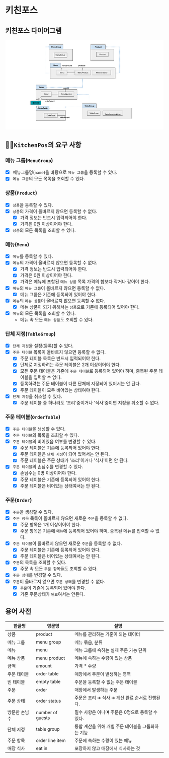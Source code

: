 # 키친포스

## 키친포스 다이어그램
![Kitchenpos_v2 .png](Kitchenpos_v2.png)

## 👩‍🍳`KitchenPos`의 요구 사항

### 메뉴 그룹(`MenuGroup`)
- [x] 메뉴그룹명(`name`)을 바탕으로 `메뉴 그룹`을 등록할 수 있다.
- [x] `메뉴 그룹`의 모든 목록을 조회할 수 있다.

### 상품(`Product`)
- [x] `상품`을 등록할 수 있다.
- [x] `상품`의 가격이 올바르지 않으면 등록할 수 없다.
    * [x] 가격 정보는 반드시 입력되어야 한다.
    * [x] 가격은 0원 이상이어야 한다.
- [x] `상품`의 모든 목록을 조회할 수 있다.

### 메뉴(`Menu`)
- [x] `메뉴`를 등록할 수 있다.
- [x] `메뉴`의 가격이 올바르지 않으면 등록할 수 없다.
    * [x] 가격 정보는 반드시 입력되어야 한다.
    * [x] 가격은 0원 이상이어야 한다.
    * [x] 가격은 메뉴에 포함된 `메뉴 상품` 목록 가격의 합보다 작거나 같어야 한다.
- [x] `메뉴`의 `메뉴 그룹`이 올바르지 않으면 등록할 수 없다.
    * [x] 메뉴 그룹은 기존에 등록되어 있어야 한다.
- [x] `메뉴`의 `메뉴 상품`이 올바르지 않으면 등록할 수 없다.
    * [x] 메뉴 상품이 되기 위해서는 `상품`으로 기존에 등록되어 있어야 한다.
- [x] `메뉴`의 모든 목록을 조회할 수 있다.
    * 메뉴 속 모든 `메뉴 상품`도 조회할 수 있다.

### 단체 지정(`TableGroup`)

- [x] `단체 지정`을 설정(등록)할 수 있다.
- [x] `주문 테이블` 목록이 올바르지 않으면 등록할 수 없다.
    * [x] 주문 테이블 목록은 반드시 입력되어야 한다.
    * [x] 단체로 지정하려는 주문 테이블은 2개 이상이어야 한다.
    * [x] 모든 주문 테이블은 기존에 `주문 테이블`로 등록되어 있어야 하며, 중복된 주문 테이블을 입력할 수 없다.
    * [x] 등록하려는 주문 테이블이 다른 단체에 지정되어 있어서는 안 된다.
    * [x] 주문 테이블이 모두 비어있는 상태여야 한다.
- [x] `단체 지정`을 취소할 수 있다.
    * [x] 주문 테이블 중 하나라도 '조리'중이거나 '식사'중이면 지정을 취소할 수 없다.

### 주문 테이블(`OrderTable`)
- [x] `주문 테이블`을 생성할 수 있다.
- [x] `주문 테이블`의 목록을 조회할 수 있다.
- [x] `주문 테이블`의 비어있음 여부를 변경할 수 있다.
    * [x] 주문 테이블은 기존에 등록되어 있어야 한다.
    * [x] 주문 테이블은 `단체 지정`이 되어 있어서는 안 된다.
    * [x] 주문 테이블은 주문 상태가 '조리'이거나 '식사'이면 안 된다.
- [x] `주문 테이블`의 손님수를 변경할 수 있다.
    * [x] 손님수는 0명 이상이어야 한다.
    * [x] 주문 테이블은 기존에 등록되어 있어야 한다.
    * [x] 주문 테이블은 비어있는 상태여서는 안 된다.

### 주문(`Order`)
- [x] `주문`을 생성할 수 있다.
- [x] `주문 항목` 목록이 올바르지 않으면 새로운 `주문`을 등록할 수 없다.
    * [x] 주문 항목은 1개 이상이어야 한다.
    * [x] 주문 항목은 기존에 `메뉴`에 등록되어 있어야 하며, 중복된 메뉴를 입력할 수 없다.
- [x] `주문 테이블`이 올바르지 않으면 새로운 `주문`을 등록할 수 없다.
    * [x] 주문 테이블은 기존에 등록되어 있어야 한다.
    * [x] 주문 테이블은 비어있는 상태여서는 안 된다.
- [x] `주문`의 목록을 조회할 수 있다.
    * [x] 주문 속 모든 `주문 항목`들도 조회할 수 있다.
- [x] `주문 상태`를 변경할 수 있다.
- [x] `주문`이 올바르지 않으면 `주문 상태`를 변경할 수 없다.
    * [x] `주문`이 기존에 등록되어 있어야 한다.
    * [x] 기존 주문상태가 `완료`여서는 안된다.

## 용어 사전

| 한글명 | 영문명 | 설명 |
| --- | --- | --- |
| 상품 | product | 메뉴를 관리하는 기준이 되는 데이터 |
| 메뉴 그룹 | menu group | 메뉴 묶음, 분류 |
| 메뉴 | menu | 메뉴 그룹에 속하는 실제 주문 가능 단위 |
| 메뉴 상품 | menu product | 메뉴에 속하는 수량이 있는 상품 |
| 금액 | amount | 가격 * 수량 |
| 주문 테이블 | order table | 매장에서 주문이 발생하는 영역 |
| 빈 테이블 | empty table | 주문을 등록할 수 없는 주문 테이블 |
| 주문 | order | 매장에서 발생하는 주문 |
| 주문 상태 | order status | 주문은 조리 ➜ 식사 ➜ 계산 완료 순서로 진행된다. |
| 방문한 손님 수 | number of guests | 필수 사항은 아니며 주문은 0명으로 등록할 수 있다. |
| 단체 지정 | table group | 통합 계산을 위해 개별 주문 테이블을 그룹화하는 기능 |
| 주문 항목 | order line item | 주문에 속하는 수량이 있는 메뉴 |
| 매장 식사 | eat in | 포장하지 않고 매장에서 식사하는 것 |
